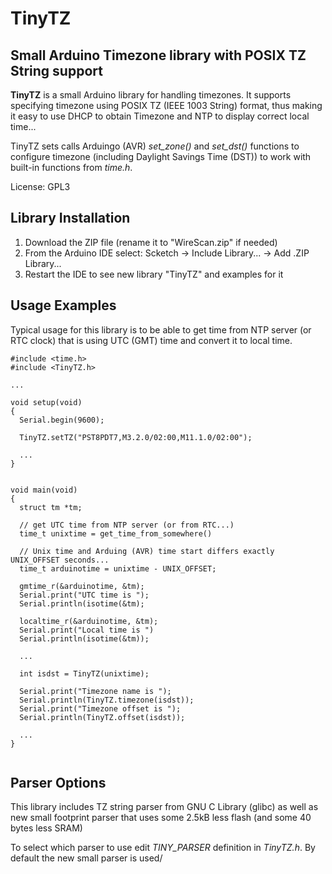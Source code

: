 # TinyTZ
## Small Arduino Timezone library with POSIX TZ String support

**TinyTZ** is a small Arduino library for handling timezones.
It supports specifying timezone using POSIX TZ (IEEE 1003 String) format,
thus making it easy to use DHCP to obtain Timezone and NTP to display
correct local time...

TinyTZ sets calls Arduingo (AVR) *set_zone()* and *set_dst()* functions
to configure timezone (including Daylight Savings Time (DST))
to work with built-in functions from *time.h*.

License: GPL3


## Library Installation

1. Download the ZIP file (rename it to "WireScan.zip" if needed)
2. From the Arduino IDE select: Scketch -> Include Library... -> Add .ZIP Library...
3. Restart the IDE to see new library "TinyTZ" and examples for it


## Usage Examples

Typical usage for this library is to be able to get time from NTP server (or RTC clock)
that is using UTC (GMT) time and convert it to local time.


```
#include <time.h>
#include <TinyTZ.h>

...

void setup(void)
{
  Serial.begin(9600);

  TinyTZ.setTZ("PST8PDT7,M3.2.0/02:00,M11.1.0/02:00");         

  ...
}


void main(void)
{
  struct tm *tm;
  
  // get UTC time from NTP server (or from RTC...)
  time_t unixtime = get_time_from_somewhere()

  // Unix time and Arduing (AVR) time start differs exactly UNIX_OFFSET seconds...
  time_t arduinotime = unixtime - UNIX_OFFSET;

  gmtime_r(&arduinotime, &tm);
  Serial.print("UTC time is ");
  Serial.println(isotime(&tm);

  localtime_r(&arduinotime, &tm);
  Serial.print("Local time is ")
  Serial.println(isotime(&tm));

  ...

  int isdst = TinyTZ(unixtime);

  Serial.print("Timezone name is ");
  Serial.println(TinyTZ.timezone(isdst));
  Serial.print("Timezone offset is ");
  Serial.println(TinyTZ.offset(isdst));

  ...
}


```


## Parser Options

This library includes TZ string parser from GNU C Library (glibc) as well as new small footprint parser that uses some 2.5kB less flash (and some 40 bytes less SRAM)

To select which parser to use edit *TINY_PARSER* definition in *TinyTZ.h*.  By default the new small parser is used/


